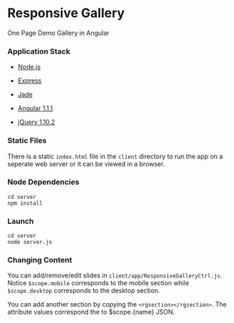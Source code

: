 # Responsive Gallery #
 
One Page Demo Gallery in Angular

### Application Stack ######

- [Node.js](http://www.nodejs.org)

- [Express](http://www.expressjs.com/)

- [Jade](http://jade-lang.com/)

- [Angular 1.1.1](http://angularjs.org/)

- [jQuery 1.10.2](jquery.com)

### Static Files ######

There is a static `index.html` file in the `client` directory to run the app on a seperate web server or it can be viewed in a browser.

### Node Dependencies ######

    cd server
    npm install

### Launch ######

    cd server
    node server.js

### Changing Content #####

You can add/remove/edit slides in `client/app/ResponsiveGalleryCtrl.js`. Notice `$scope.mobile`
corresponds to the mobile section while `$scope.desktop` corresponds to the desktop section.

You can add another section by copying the `<rgsection></rgsection>`. The attribute values
correspond the to $scope.{name} JSON.